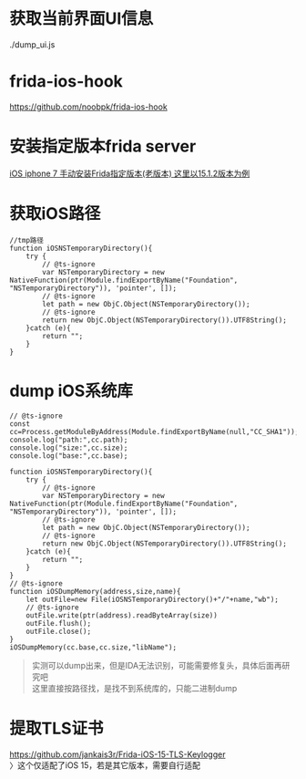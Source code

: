 # 获取当前界面UI信息
./dump_ui.js
# frida-ios-hook
https://github.com/noobpk/frida-ios-hook

# 安装指定版本frida server
[iOS iphone 7 手动安装Frida指定版本(老版本) 这里以15.1.2版本为例](https://blog.csdn.net/qq_26914291/article/details/129031855)

# 获取iOS路径
```oc
//tmp路径
function iOSNSTemporaryDirectory(){
    try {
        // @ts-ignore
        var NSTemporaryDirectory = new NativeFunction(ptr(Module.findExportByName("Foundation", "NSTemporaryDirectory")), 'pointer', []);
        // @ts-ignore
        let path = new ObjC.Object(NSTemporaryDirectory());
        // @ts-ignore
        return new ObjC.Object(NSTemporaryDirectory()).UTF8String();
    }catch (e){
        return "";
    }
}
```
# dump iOS系统库
```oc
// @ts-ignore
const cc=Process.getModuleByAddress(Module.findExportByName(null,"CC_SHA1"));
console.log("path:",cc.path);
console.log("size:",cc.size);
console.log("base:",cc.base);

function iOSNSTemporaryDirectory(){
    try {
        // @ts-ignore
        var NSTemporaryDirectory = new NativeFunction(ptr(Module.findExportByName("Foundation", "NSTemporaryDirectory")), 'pointer', []);
        // @ts-ignore
        let path = new ObjC.Object(NSTemporaryDirectory());
        // @ts-ignore
        return new ObjC.Object(NSTemporaryDirectory()).UTF8String();
    }catch (e){
        return "";
    }
}
// @ts-ignore
function iOSDumpMemory(address,size,name){
    let outFile=new File(iOSNSTemporaryDirectory()+"/"+name,"wb");
    // @ts-ignore
    outFile.write(ptr(address).readByteArray(size))
    outFile.flush();
    outFile.close();
}
iOSDumpMemory(cc.base,cc.size,"libName");
```
> 实测可以dump出来，但是IDA无法识别，可能需要修复头，具体后面再研究吧  
> 这里直接按路径找，是找不到系统库的，只能二进制dump

# 提取TLS证书
https://github.com/jankais3r/Frida-iOS-15-TLS-Keylogger  
〉这个仅适配了iOS 15，若是其它版本，需要自行适配
